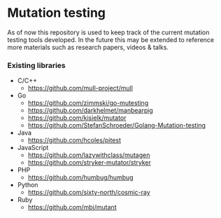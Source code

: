 # Mutation testing

As of now this repository is used to keep track of the current mutation testing tools developed. In the future this may be extended to reference more materials such as research papers, videos & talks.

### Existing libraries

* C/C++
  * https://github.com/mull-project/mull
* Go
  * https://github.com/zimmski/go-mutesting
  * https://github.com/darkhelmet/manbearpig
  * https://github.com/kisielk/mutator
  * https://github.com/StefanSchroeder/Golang-Mutation-testing
* Java
  * https://github.com/hcoles/pitest
* JavaScript
  * https://github.com/lazywithclass/mutagen
  * https://github.com/stryker-mutator/stryker
* PHP
  * https://github.com/humbug/humbug
* Python
  * https://github.com/sixty-north/cosmic-ray
* Ruby
  * https://github.com/mbj/mutant
